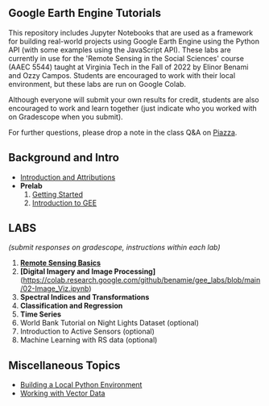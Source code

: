 ## Google Earth Engine Tutorials

This repository includes Jupyter Notebooks that are used as a framework for building real-world projects using Google Earth Engine using the Python API (with some examples using the JavaScript API). These labs are currently in use for the 'Remote Sensing in the Social Sciences' course (AAEC 5544) taught at Virginia Tech in the Fall of 2022 by Elinor Benami and Ozzy Campos. Students are encouraged to work with their local environment, but these labs are run on Google Colab. 

Although everyone will submit your own results for credit, students are also encouraged to work and learn together (just indicate who you worked with on Gradescope when you submit). 

For further questions, please drop a note in the class Q&A on [Piazza](https://piazza.com/class/l743y6601i62hu). 

## Background and Intro
- [Introduction and Attributions](https://colab.research.google.com/github/benamie/gee_labs/blob/main/00-Intro.ipynb)
- **Prelab** 
  1. [Getting Started](https://colab.research.google.com/github/benamie/gee_labs/blob/main/00-GettingStarted.ipynb)
  2. [Introduction to GEE](https://colab.research.google.com/github/benamie/gee_labs/blob/main/00-IntrotoGEE.ipynb)

## LABS
*(submit responses on gradescope, instructions within each lab)*
1. **[Remote Sensing Basics](https://colab.research.google.com/github/benamie/gee_labs/blob/main/01-RSBasics.ipynb)**
2. **[Digital Imagery and Image Processing]**(https://colab.research.google.com/github/benamie/gee_labs/blob/main/02-Image_Viz.ipynb) 
3. **Spectral Indices and Transformations**
4. **Classification and Regression**
5. **Time Series**
6. World Bank Tutorial on Night Lights Dataset (optional)
7. Introduction to Active Sensors (optional)
8. Machine Learning with RS data (optional)

## Miscellaneous Topics 
- [Building a Local Python Environment](https://colab.research.google.com/github/benamie/gee_labs/blob/main/Z_LocalEnvironment.ipynb)
- [Working with Vector Data](https://colab.research.google.com/github/benamie/gee_labs/blob/main/Z_vector.ipynb)
